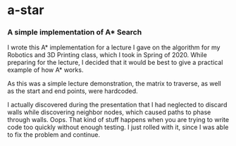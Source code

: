 # a-star

### A simple implementation of A* Search

I wrote this A* implementation for a lecture I gave on the algorithm for my Robotics and 3D Printing class, which I took in Spring of 2020. While preparing for the lecture, I decided that it would be best to give a practical example of how A* works.

As this was a simple lecture demonstration, the matrix to traverse, as well as the start and end points, were hardcoded.

I actually discovered during the presentation that I had neglected to discard walls while discovering neighbor nodes, which caused paths to phase through walls. Oops. That kind of stuff happens when you are trying to write code too quickly without enough testing. I just rolled with it, since I was able to fix the problem and continue.
